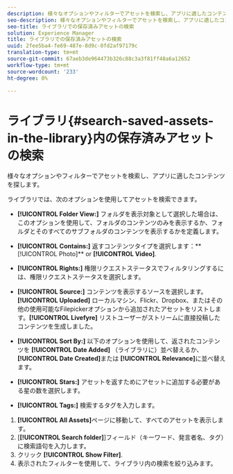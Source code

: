 ```yaml
---
description: 様々なオプションやフィルターでアセットを検索し、アプリに適したコンテンツを探します。
seo-description: 様々なオプションやフィルターでアセットを検索し、アプリに適したコンテンツを探します。
seo-title: ライブラリでの保存済みアセットの検索
solution: Experience Manager
title: ライブラリでの保存済みアセットの検索
uuid: 2fee5ba4-fe69-487e-8d9c-0fd2af97179c
translation-type: tm+mt
source-git-commit: 67aeb3de964473b326c88c3a3f81ff48a6a12652
workflow-type: tm+mt
source-wordcount: '233'
ht-degree: 0%

---
```



# ライブラリ{#search-saved-assets-in-the-library}内の保存済みアセットの検索

様々なオプションやフィルターでアセットを検索し、アプリに適したコンテンツを探します。

ライブラリでは、次のオプションを使用してアセットを検索できます。

* **[!UICONTROL Folder View:]** フォルダを表示対象として選択した場合は、このオプションを使用して、フォルダのコンテンツのみを表示するか、フォルダとそのすべてのサブフォルダのコンテンツを表示するかを定義します。
* **[!UICONTROL Contains:]** 返すコンテンツタイプを選択します：**  [!UICONTROL Photo]** or  **[!UICONTROL Video]**.

* **[!UICONTROL Rights:]** 権限リクエストステータスでフィルタリングするには、権限リクエストステータスを選択します。
* **[!UICONTROL Source:]** コンテンツを表示するソースを選択します。**[!UICONTROL Uploaded]** ローカルマシン、Flickr、Dropbox、またはその他の使用可能なFilepickerオプションから追加されたアセットをリストします。**[!UICONTROL Livefyre]** リストユーザーがストリームに直接投稿したコンテンツを生成しました。

* **[!UICONTROL Sort By:]** 以下のオプションを使用して、返されたコンテンツを **[!UICONTROL Date Added]** （ライブラリに）並べ替えるか、 **[!UICONTROL Date Created]**&#x200B;または **[!UICONTROL Relevance]**&#x200B;に並べ替えます。

* **[!UICONTROL Stars:]** アセットを返すためにアセットに追加する必要がある星の数を選択します。
* **[!UICONTROL Tags:]** 検索するタグを入力します。

1. **[!UICONTROL All Assets]**&#x200B;ページに移動して、すべてのアセットを表示します。
1. [**[!UICONTROL Search folder]**]フィールド（キーワード、発言者名、タグ）に検索語句を入力します。
1. クリック **[!UICONTROL Show Filter]**.
1. 表示されたフィルターを使用して、ライブラリ内の検索を絞り込みます。

